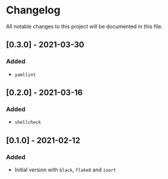 # Changelog

All notable changes to this project will be documented in this file.

## [0.3.0] - 2021-03-30

### Added

- `yamllint`

## [0.2.0] - 2021-03-16

### Added

- `shellcheck`

## [0.1.0] - 2021-02-12

### Added

- Initial version with `black`, `flake8` and `isort`
